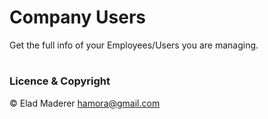 # Company Users

Get the full info of your Employees/Users you are managing.

#
### Licence & Copyright


© Elad Maderer <hamora@gmail.com>


 
